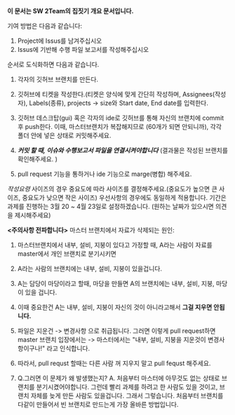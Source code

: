 **이 문서는 SW 2Team의 집짓기 개요 문서입니다.** 

기여 방법은 다음과 같습니다: 

1. Project에 Issus를 남겨주십시오
2. Issus에 기반해 수행 파일 보고서를 작성해주십시오

순서로 도식화하면 다음과 같습니다.
1. 각자의 깃허브 브랜치를 만든다.  

2. 깃허브에 티켓을 작성한다.(티켓은 양식에 맞게 간단히 작성하며, Assignees(작성자), Labels(종류), projects -> size와 Start date, End date를 입력한다. 

3. 깃허브 데스크탑(gui) 혹은 각자의 ide로 깃허브를 통해 자신의 브랜치에 commit 후 push한다. 이때, 마스터브랜치가 복잡해지므로 (60개가 되면 안되니까), 각각 폴더 안에 넣은 상태로 커밋해주세요.

4. ***커밋 할 때, 이슈와 수행보고서 파일을 연결시켜야합니다*** (결과물은 작성된 브랜치를 확인해주세요. ) 

5. pull request 기능을 통하거나 ide 기능으로 marge(병합) 해주세요. 

*작성요령*
사이즈의 경우 중요도에 따라 사이즈를 결정해주세요.(중요도가 높으면 큰 사이즈, 중요도가 낮으면 작은 사이즈)
우선사항의 경우에도 동일하게 적용합니다.
기간은 과제를 진행하는 3월 20 ~ 4월 23일로 설정하겠습니다. (원하는 날짜가 있으시면 의견을 제시해주세요)


**<주의사항 전파합니다>**
마스터 브랜치에서 자료가 삭제되는 원인:
1. 마스터브랜치에서 내부, 설비, 지붕이 있다고 가정할 때,
 A라는 사람이  자료를 master에서 개인 브랜치로 분기시키면 
2. A라는 사람의 브랜치에는 내부, 설비, 지붕이 있을겁니다. 
3. A는 담당이 마당이라고 할때, 마당을 만들면 A의 브랜치에는 
내부, 설비, 지붕, 마당이 있을 겁니다.
4. 이때 중요한건 A는 내부, 설비, 지붕이 자신의 것이 아니라고해서 **그걸 지우면 안됩니다.**
5. 파일은 지운건 -> 변경사항 으로 취급됩니다. 그러면 이렇게 pull request하면 master 브랜치 입장에서는 -> 마스터에서는 "내부, 설비, 지붕을 지운것이 변경사항이구나!" 라고 인식합니다. 
6. 따라서, pull requst 할때는 다른 사람 꺼 지우지 말고 pull fequst 해주세요.

7. Q.그러면 이 문제가 왜 발생했는지? 
A. 처음부터 마스터에 아무것도 없는 상태로 브랜치를 분기시켰어야합니다. 그런데 빨리 과제를 하려고 한 사람도 있을 것이고, 브랜치 자체를 늦게 만든 사람도 있을겁니다. 그래서 그렇습니다. 처음부터 브랜치를 다같이 만들어서 빈 브랜치로 만드는게 가장 올바른 방법입니다.
